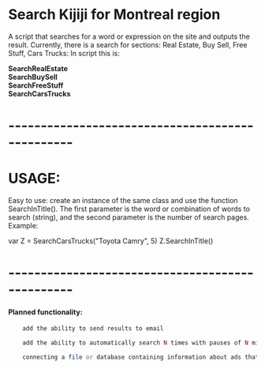 # Search Kijiji for Montreal region

A script that searches for a word or expression on the site and outputs the result. Currently, there is a search for sections: Real Estate, Buy Sell, Free Stuff, Cars Trucks:
In script this is:

<b>SearchRealEstate</b><br>
<b>SearchBuySell</b><br>
<b>SearchFreeStuff</b><br>
<b>SearchCarsTrucks</b><br>
# ------------------------------------------------

# USAGE:

Easy to use: create an instance of the same class and use the function SearchInTitle(). 
The first parameter is the word or combination of words to search (string), and the second parameter is the number of search pages.
Example:

var Z = SearchCarsTrucks("Toyota Camry", 5)
Z.SearchInTitle()
# ------------------------------------------------

#### Planned functionality:

```php
    add the ability to send results to email       
```
```php
    add the ability to automatically search N times with pauses of N minutes (for example, run the search every 5 minutes; or every 5 minutes 10 times)
```        
```php
    connecting a file or database containing information about ads that have already been found (each subsequent search returns only new ads and adds them to the database or file)
```    
